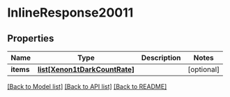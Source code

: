 # InlineResponse20011

## Properties
Name | Type | Description | Notes
------------ | ------------- | ------------- | -------------
**items** | [**list[Xenon1tDarkCountRate]**](Xenon1tDarkCountRate.md) |  | [optional] 

[[Back to Model list]](../README.md#documentation-for-models) [[Back to API list]](../README.md#documentation-for-api-endpoints) [[Back to README]](../README.md)


